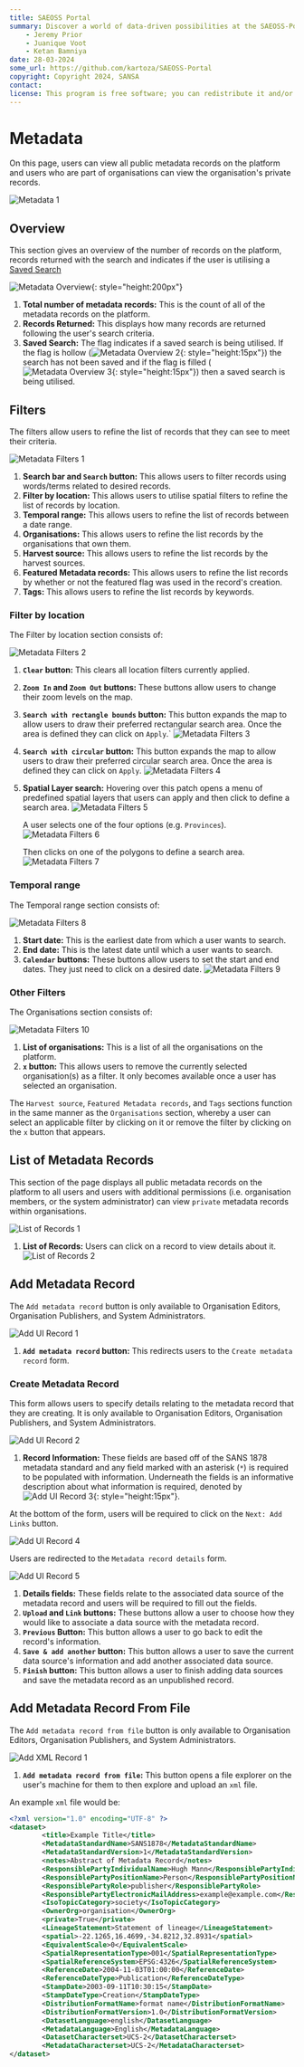 ```yaml
---
title: SAEOSS Portal
summary: Discover a world of data-driven possibilities at the SAEOSS-Portal, where information converges to empower data sharing and decision-making.
    - Jeremy Prior
    - Juanique Voot
    - Ketan Bamniya
date: 28-03-2024
some_url: https://github.com/kartoza/SAEOSS-Portal
copyright: Copyright 2024, SANSA
contact:
license: This program is free software; you can redistribute it and/or modify it under the terms of the GNU Affero General Public License as published by the Free Software Foundation; either version 3 of the License, or (at your option) any later version.
---
```


# Metadata

On this page, users can view all public metadata records on the platform and users who are part of organisations can view the organisation's private records.

![Metadata 1](./img/metadata-1.png)

## Overview

This section gives an overview of the number of records on the platform, records returned with the search and indicates if the user is utilising a [Saved Search](./saved-search.md)

![Metadata Overview ](./img/metadata-overview-1.png){: style="height:200px"}

1. **Total number of metadata records:** This is the count of all of the metadata records on the platform.
2. **Records Returned:** This displays how many records are returned following the user's search criteria.
3. **Saved Search:** The flag indicates if a saved search is being utilised. If the flag is hollow (![Metadata Overview 2](./img/metadata-overview-2.png){: style="height:15px"}) the search has not been saved and if the flag is filled (![Metadata Overview 3](./img/metadata-overview-3.png){: style="height:15px"}) then a saved search is being utilised.

## Filters

The filters allow users to refine the list of records that they can see to meet their criteria.

![Metadata Filters 1](./img/metadata-filters-1.png)

1. **Search bar and `Search` button:** This allows users to filter records using words/terms related to desired records.
2. **Filter by location:** This allows users to utilise spatial filters to refine the list of records by location.
3. **Temporal range:** This allows users to refine the list of records between a date range.
4. **Organisations:** This allows users to refine the list records by the organisations that own them.
5. **Harvest source:** This allows users to refine the list records by the harvest sources.
6. **Featured Metadata records:** This allows users to refine the list records by whether or not the featured flag was used in the record's creation.
7. **Tags:** This allows users to refine the list records by keywords.

### Filter by location

The Filter by location section consists of:

![Metadata Filters 2](./img/metadata-filters-2.png)

1. **`Clear` button:** This clears all location filters currently applied.
2. **`Zoom In` and `Zoom Out` buttons:** These buttons allow users to change their zoom levels on the map.
3. **`Search with rectangle bounds` button:** This button expands the map to allow users to draw their preferred rectangular search area. Once the area is defined they can click on `Apply`.`
    ![Metadata Filters 3](./img/metadata-filters-3.png)
4. **`Search with circular` button:** This button expands the map to allow users to draw their preferred circular search area. Once the area is defined they can click on `Apply`.
    ![Metadata Filters 4](./img/metadata-filters-4.png)
5. **Spatial Layer search:** Hovering over this patch opens a menu of predefined spatial layers that users can apply and then click to define a search area.
    ![Metadata Filters 5](./img/metadata-filters-5.png)

    A user selects one of the four options (e.g. `Provinces`).
    ![Metadata Filters 6](./img/metadata-filters-6.png)

    Then clicks on one of the polygons to define a search area.
    ![Metadata Filters 7](./img/metadata-filters-7.png)

### Temporal range

The Temporal range section consists of:

![Metadata Filters 8](./img/metadata-filters-8.png)

1. **Start date:** This is the earliest date from which a user wants to search.
2. **End date:** This is the latest date until which a user wants to search.
3. **`Calendar` buttons:** These buttons allow users to set the start and end dates. They just need to click on a desired date.
    ![Metadata Filters 9](./img/metadata-filters-9.png)

### Other Filters

The Organisations section consists of:

![Metadata Filters 10](./img/metadata-filters-10.png)

1. **List of organisations:** This is a list of all the organisations on the platform.
2. **`x` button:** This allows users to remove the currently selected organisation(s) as a filter. It only becomes available once a user has selected an organisation.

The `Harvest source`, `Featured Metadata records`, and `Tags` sections function in the same manner as the `Organisations` section, whereby a user can select an applicable filter by clicking on it or remove the filter by clicking on the `x` button that appears.

## List of Metadata Records

This section of the page displays all public metadata records on the platform to all users and users with additional permissions (i.e. organisation members, or the system administrator) can view `private` metadata records within organisations.

![List of Records 1](./img/list-of-records-1.png)

1. **List of Records:** Users can click on a record to view details about it.
    ![List of Records 2](./img/list-of-records-2.png)

## Add Metadata Record

The `Add metadata record` button is only available to Organisation Editors, Organisation Publishers, and System Administrators.

![Add UI Record 1](./img/add-ui-record-1.png)

1. **`Add metadata record` button:** This redirects users to the `Create metadata record` form.

### Create Metadata Record

This form allows users to specify details relating to the metadata record that they are creating. It is only available to Organisation Editors, Organisation Publishers, and System Administrators.

![Add UI Record 2](./img/add-ui-record-2.png)

1. **Record Information:** These fields are based off of the SANS 1878 metadata standard and any field marked with an asterisk (`*`) is required to be populated with information. Underneath the fields is an informative description about what information is required, denoted by ![Add UI Record 3](./img/add-ui-record-3.png){: style="height:15px"}.

At the bottom of the form, users will be required to click on the `Next: Add Links` button.

![Add UI Record 4](./img/add-ui-record-4.png)

Users are redirected to the `Metadata record details` form.

![Add UI Record 5](./img/add-ui-record-5.png)

1. **Details fields:** These fields relate to the associated data source of the metadata record and users will be required to fill out the fields.
2. **`Upload` and `Link` buttons:** These buttons allow a user to choose how they would like to associate a data source with the metadata record.
3. **`Previous` Button:** This button allows a user to go back to edit the record's information.
4. **`Save & add another` button:** This button allows a user to save the current data source's information and add another associated data source.
5. **`Finish` button:** This button allows a user to finish adding data sources and save the metadata record as an unpublished record.

## Add Metadata Record From File

The `Add metadata record from file` button is only available to Organisation Editors, Organisation Publishers, and System Administrators.

![Add XML Record 1](./img/add-xml-record-1.png)

1. **`Add metadata record from file`:** This button opens a file explorer on the user's machine for them to then explore and upload an `xml` file.

An example `xml` file would be:

```xml
<?xml version="1.0" encoding="UTF-8" ?>
<dataset>
        <title>Example Title</title>
        <MetadataStandardName>SANS1878</MetadataStandardName>
        <MetadataStandardVersion>1</MetadataStandardVersion>
        <notes>Abstract of Metadata Record</notes>
        <ResponsiblePartyIndividualName>Hugh Mann</ResponsiblePartyIndividualName>
        <ResponsiblePartyPositionName>Person</ResponsiblePartyPositionName>
        <ResponsiblePartyRole>publisher</ResponsiblePartyRole>
        <ResponsiblePartyElectronicMailAddress>example@example.com</ResponsiblePartyElectronicMailAddress>
        <IsoTopicCategory>society</IsoTopicCategory>
        <OwnerOrg>organisation</OwnerOrg>
        <private>True</private>
        <LineageStatement>Statement of lineage</LineageStatement>
        <spatial>-22.1265,16.4699,-34.8212,32.8931</spatial>
        <EquivalentScale>0</EquivalentScale>
        <SpatialRepresentationType>001</SpatialRepresentationType>
        <SpatialReferenceSystem>EPSG:4326</SpatialReferenceSystem>
        <ReferenceDate>2004-11-03T01:00:00</ReferenceDate>
        <ReferenceDateType>Publication</ReferenceDateType>
        <StampDate>2003-09-11T10:30:15</StampDate>
        <StampDateType>Creation</StampDateType>
        <DistributionFormatName>format name</DistributionFormatName>
        <DistributionFormatVersion>1.0</DistributionFormatVersion>
        <DatasetLanguage>english</DatasetLanguage>
        <MetadataLanguage>English</MetadataLanguage>
        <DatasetCharacterset>UCS-2</DatasetCharacterset>
        <MetadataCharacterset>UCS-2</MetadataCharacterset>
</dataset>
```
